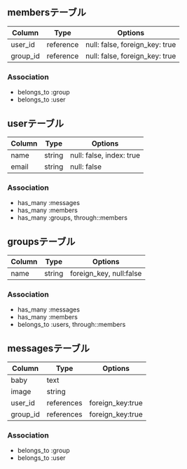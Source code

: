 ## membersテーブル

|Column|Type|Options|
|------|----|-------|
|user_id|reference|null: false, foreign_key: true|
|group_id|reference|null: false, foreign_key: true|

### Association
- belongs_to :group
- belongs_to :user

## userテーブル
|Column|Type|Options|
|------|----|-------|
|name|string|null: false, index: true|
|email|string|null: false|

### Association
- has_many :messages
- has_many :members
- has_many :groups, through::members

## groupsテーブル
|Column|Type|Options|
|------|----|------|
|name|string|foreign_key, null:false|

### Association
- has_many :messages
- has_many :members
- belongs_to :users, through::members

## messagesテーブル
|Column|Type|Options|
|------|----|------|
|baby|text|
|image|string|
|user_id|references|foreign_key:true|
|group_id|references|foreign_key:true|

### Association
 - belongs_to :group
 - belongs_to :user
